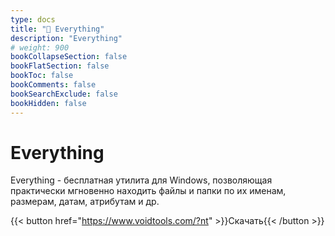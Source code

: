 ```yaml
---
type: docs
title: "🔷 Everything"
description: "Everything"
# weight: 900
bookCollapseSection: false
bookFlatSection: false
bookToc: false
bookComments: false
bookSearchExclude: false
bookHidden: false
---
```


# Everything

Everything - бесплатная утилита для Windows, позволяющая практически мгновенно находить файлы и папки по их именам, размерам, датам, атрибутам и др.

{{< button href="https://www.voidtools.com/?nt" >}}Скачать{{< /button >}}
